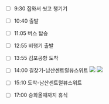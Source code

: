 - [ ] 9:30 집와서 씻고 챙기기
- [ ] 10:40 출발
- [ ] 11:05 버스 탑승
- [ ] 12:55 비행기 출발
- [ ] 13:55 김포공항 도착
- [ ] 14:00 길찾기-남산센트럴뷰스위트
![](https://i.imgur.com/u2wzxu7.png)
![](https://i.imgur.com/vUSwkly.png)
- [ ] 15:10 도착-남산센트럴뷰스위트
- [ ] 17:00 승화올때까지 휴식





